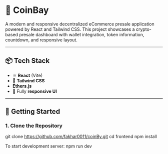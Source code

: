 # 🚀 CoinBay 

A modern and responsive decentralized eCommerce presale application powered by React and Tailwind CSS. This project showcases a crypto-based presale dashboard with wallet integration, token information, countdown, and responsive layout.

---

## 📦 Tech Stack

- ⚛️ **React** (Vite)
- 🎨 **Tailwind CSS**
-  **Ethers.js**
- 📱 Fully **responsive UI**

---

## 🚀 Getting Started

### 1. **Clone the Repository**


git clone https://github.com/fakhar0011/coinBy.git
cd frontend
npm install

To start development server:
npm run dev 

